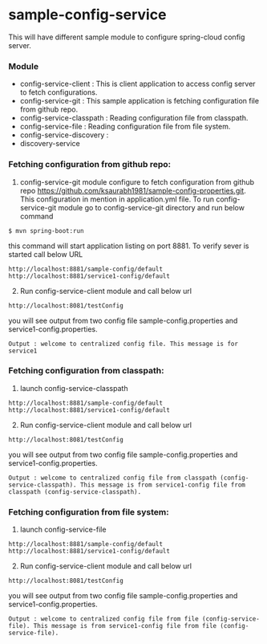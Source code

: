 # sample-config-service
This will have different sample module to configure spring-cloud config server.
### Module
* config-service-client : This is client application to access config server to fetch configurations.
* config-service-git : This sample application is fetching configuration file from github repo.
* config-service-classpath : Reading configuration file from classpath.
* config-service-file : Reading configuration file from file system.
* config-service-discovery :
* discovery-service

### Fetching configuration from github repo:
1. config-service-git module configure to fetch configuration from github repo https://github.com/ksaurabh1981/sample-config-properties.git. This configuration in mention in application.yml file.
To run config-service-git module go to config-service-git directory and run below command
```
$ mvn spring-boot:run
```
this command will start application listing on port 8881. To verify sever is started call below URL
```
http://localhost:8881/sample-config/default
http://localhost:8881/service1-config/default
```
2. Run config-service-client module and call below url
```
http://localhost:8081/testConfig
```
you will see output from two config file sample-config.properties and service1-config.properties.
```
Output : welcome to centralized config file. This message is for service1
```
### Fetching configuration from classpath:
1. launch config-service-classpath
```
http://localhost:8881/sample-config/default
http://localhost:8881/service1-config/default
```
2. Run config-service-client module and call below url
```
http://localhost:8081/testConfig
```
you will see output from two config file sample-config.properties and service1-config.properties.
```
Output : welcome to centralized config file from classpath (config-service-classpath). This message is from service1-config file from classpath (config-service-classpath).
```
### Fetching configuration from file system:
1. launch config-service-file
```
http://localhost:8881/sample-config/default
http://localhost:8881/service1-config/default
```
2. Run config-service-client module and call below url
```
http://localhost:8081/testConfig
```
you will see output from two config file sample-config.properties and service1-config.properties.
```
Output : welcome to centralized config file from file (config-service-file). This message is from service1-config file from file (config-service-file).
```
